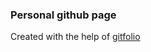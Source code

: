 ### Personal github page

Created with the help of [gitfolio](https://github.com/imfunniee/gitfolio)
